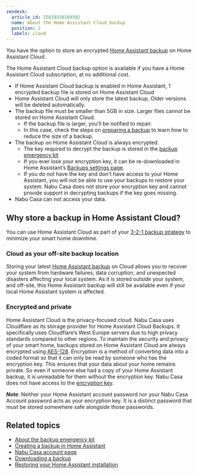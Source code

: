 ```yaml
---
zendesk:
  article_id: 25619338169501
  name: About the Home Assistant Cloud backup
  position: 2
  labels: cloud
---
```


You have the option to store an encrypted [Home Assistant backup](https://www.home-assistant.io/common-tasks/general/#backups) on Home Assistant Cloud.

The Home Assistant Cloud backup option is available if you have a Home Assistant Cloud subscription, at no additional cost.

- If Home Assistant Cloud backup is enabled in Home Assistant, 1 encrypted backup file is stored on Home Assistant Cloud
- Home Assistant Cloud will only store the latest backup. Older versions will be deleted automatically.
- The backup file must be smaller than 5GB in size. Larger files cannot be stored on Home Assistant Cloud.
  - If the backup file is larger, you’ll be notified to repair.
  - In this case, check the steps on [preparing a backup](https://www.home-assistant.io/common-tasks/general/#preparing-for-a-backup) to learn how to reduce the size of a backup.
- The backup on Home Assistant Cloud is always encrypted.
  - The key required to decrypt the backup is stored in the [backup emergency kit](https://www.home-assistant.io/more-info/backup-emergency-kit/)
  - If you ever lose your encryption key, it can be re-downloaded in Home Assistant’s [Backups settings page](https://my.home-assistant.io/redirect/backup_config/).
  - If you do not have the key and don't have access to your Home Assistant, you will not be able to use your backups to restore your system. Nabu Casa does not store your encryption key and cannot provide support in decrypting backups if the key goes missing.
- Nabu Casa can not access your data.

## Why store a backup in Home Assistant Cloud?

You can use Home Assistant Cloud as part of your [3-2-1 backup strategy](https://www.home-assistant.io/blog/2025/01/03/3-2-1-backup/) to minimize your smart home downtime.

### Cloud as your off-site backup location

Storing your latest [Home Assistant backup](https://www.home-assistant.io/common-tasks/general/#backups) on Cloud allows you to recover your system from hardware failures, data corruption, and unexpected disasters affecting your local system. As it is stored outside your system, and off-site, this Home Assistant backup will still be available even if your local Home Assistant system is affected.

### Encrypted and private

Home Assistant Cloud is the privacy-focused cloud. Nabu Casa uses Cloudflare as its storage provider for Home Assistant Cloud Backups. It specifically uses Cloudflare’s West Europe servers due to high privacy standards compared to other regions. To maintain the security and privacy of your smart home, backups stored on Home Assistant Cloud are always encrypted using [AES-128](https://en.wikipedia.org/wiki/Advanced_Encryption_Standard). Encryption is a method of converting data into a coded format so that it can only be read by someone who has the encryption key. This ensures that your data about your home remains private. So even if someone else had a copy of your Home Assistant backup, it is unreadable for them without the encryption key. Nabu Casa does not have access to the [encryption key](ttps://www.home-assistant.io/more-info/backup-emergency-kit/).

**_Note_**: Neither your Home Assistant account password nor your Nabu Casa Account password acts as your encryption key. It is a distinct password that must be stored somewhere safe alongside those passwords.

## Related topics

- [About the backup emergency kit](https://www.home-assistant.io/more-info/backup-emergency-kit/)
- [Creating a backup in Home Assistant](https://www.home-assistant.io/common-tasks/general/#backups)
- [Nabu Casa account page](https://account.nabucasa.com/)
- [Downloading a backup](https://www.home-assistant.io/common-tasks/general/#downloading-a-backup-from-home-assistant-cloud)
- [Restoring your Home Assistant installation](https://www.home-assistant.io/common-tasks/general/#restoring-a-backup)